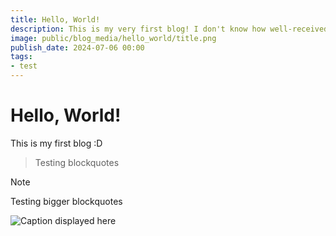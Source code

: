```yaml
---
title: Hello, World!
description: This is my very first blog! I don't know how well-received this will be...
image: public/blog_media/hello_world/title.png
publish_date: 2024-07-06 00:00
tags:
- test
---
```

# Hello, World!

This is my first blog :D

> Testing blockquotes

> [!note]
> Testing bigger blockquotes

![Caption displayed here](/public/blog_media/hello_world/title.png)
